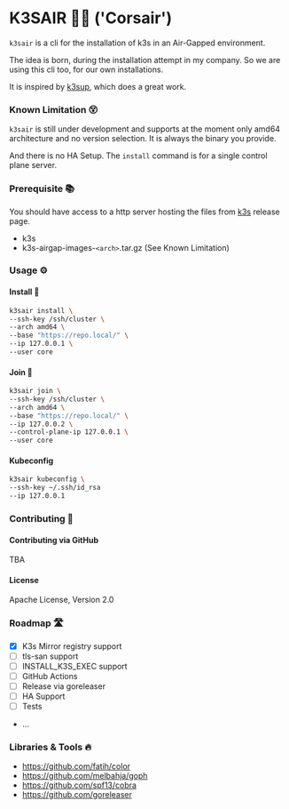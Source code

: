 # K3SAIR 🏴‍☠️️ ('Corsair')

`k3sair` is a cli for the installation of k3s in an Air-Gapped environment.

The idea is born, during the installation attempt in my company. So we are using this cli too, for our own
installations.

It is inspired by [k3sup](https://github.com/alexellis/k3sup), which does a great work.

### Known Limitation 😵

`k3sair` is still under development and supports at the moment only amd64 architecture and no version selection. It is
always the binary you provide.

And there is no HA Setup. The `install` command is for a single control plane server.

### Prerequisite 📚

You should have access to a http server hosting the files from [k3s](https://github.com/k3s-io/k3s) release page.

- k3s
- k3s-airgap-images-`<arch>`.tar.gz (See Known Limitation)

### Usage ⚙️

#### Install 💾

```bash
k3sair install \
--ssh-key /ssh/cluster \
--arch amd64 \
--base "https://repo.local/" \
--ip 127.0.0.1 \
--user core
```

#### Join 🚪

```bash
k3sair join \
--ssh-key /ssh/cluster \
--arch amd64 \
--base "https://repo.local/" \
--ip 127.0.0.2 \
--control-plane-ip 127.0.0.1 \
--user core
```

#### Kubeconfig

```bash
k3sair kubeconfig \
--ssh-key ~/.ssh/id_rsa
--ip 127.0.0.1
```

### Contributing 🤝

#### Contributing via GitHub

TBA

#### License

Apache License, Version 2.0

### Roadmap 🛣️

- [x] K3s Mirror registry support
- [ ] tls-san support
- [ ] INSTALL_K3S_EXEC support
- [ ] GitHub Actions
- [ ] Release via goreleaser
- [ ] HA Support
- [ ] Tests  
- ...

### Libraries & Tools 🔥

- https://github.com/fatih/color
- https://github.com/melbahja/goph
- https://github.com/spf13/cobra
- https://github.com/goreleaser